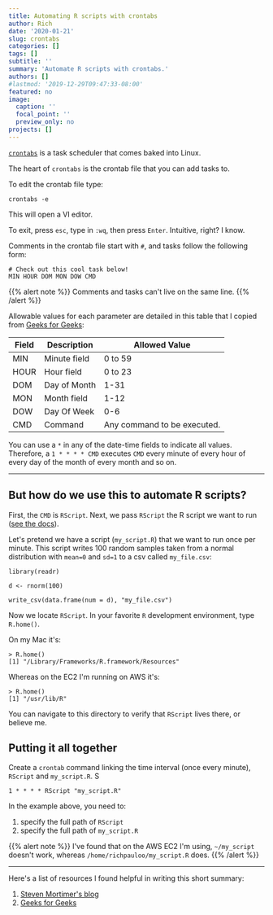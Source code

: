 ```yaml
---
title: Automating R scripts with crontabs 
author: Rich
date: '2020-01-21'
slug: crontabs
categories: []
tags: []
subtitle: ''
summary: 'Automate R scripts with crontabs.'
authors: []
#lastmod: '2019-12-29T09:47:33-08:00'
featured: no
image:
  caption: ''
  focal_point: ''
  preview_only: no
projects: []
---
```



[`crontabs`](http://man7.org/linux/man-pages/man5/crontab.5.html) is a task scheduler that comes baked into Linux. 

The heart of `crontabs` is the crontab file that you can add tasks to. 

To edit the crontab file type:  

```
crontabs -e
```

This will open a VI editor.

To exit, press `esc`, type in `:wq`, then press `Enter`. Intuitive, right? I know.

Comments in the crontab file start with `#`, and tasks follow the following form:  

```
# Check out this cool task below!
MIN HOUR DOM MON DOW CMD
```

{{% alert note %}}
Comments and tasks can't live on the same line.
{{% /alert %}}

Allowable values for each parameter are detailed in this table that I copied from [Geeks for Geeks](https://www.geeksforgeeks.org/crontab-in-linux-with-examples/):

|Field  |  Description   |  Allowed Value               |  
|-------|----------------|------------------------------|
|MIN    |  Minute field  |  0 to 59                     |   
|HOUR   |  Hour field    |  0 to 23                     |      
|DOM    |  Day of Month  |  1-31                        |        
|MON    |  Month field   |  1-12                        |      
|DOW    |  Day Of Week   |  0-6                         |
|CMD    |  Command       |  Any command to be executed. |

You can use a `*` in any of the date-time fields to indicate all values. Therefore, a `1 * * * * CMD` executes `CMD` every minute of every hour of every day of the month of every month and so on.  

*** 

## But how do we use this to automate R scripts?  

First, the `CMD` is `RScript`. Next, we pass `RScript` the R script we want to run ([see the docs](https://www.rdocumentation.org/packages/utils/versions/3.6.2/topics/Rscript)).

Let's pretend we have a script (`my_script.R`) that we want to run once per minute. This script writes 100 random samples taken from a normal distribution with `mean=0` and `sd=1` to a csv called `my_file.csv`:

```
library(readr)

d <- rnorm(100)

write_csv(data.frame(num = d), "my_file.csv")
```  

Now we locate `RScript`. In your favorite `R` development environment, type `R.home()`. 

On my Mac it's: 

```
> R.home()
[1] "/Library/Frameworks/R.framework/Resources"
```

Whereas on the EC2 I'm running on AWS it's: 

```
> R.home()
[1] "/usr/lib/R"
```

You can navigate to this directory to verify that `RScript` lives there, or believe me. 


## Putting it all together

Create a `crontab` command linking the time interval (once every minute), `RScript` and `my_script.R`. S

```
1 * * * * RScript "my_script.R"
```

In the example above, you need to:

1. specify the full path of `RScript`
2. specify the full path of `my_script.R`

{{% alert note %}}
I've found that on the AWS EC2 I'm using, `~/my_script` doesn't work, whereas `/home/richpauloo/my_script.R` does. 
{{% /alert %}}

***


Here's a list of resources I found helpful in writing this short summary:

1. [Steven Mortimer's blog](https://stevenmortimer.com/automating-r-scripts-with-cron/)
2. [Geeks for Geeks](https://www.geeksforgeeks.org/crontab-in-linux-with-examples/)

